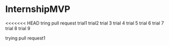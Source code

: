 # InternshipMVP
<<<<<<< HEAD
tring pull request trial1
trial2
trial 3
trial 4
trial 5
trial 6
trial 7
trial 8
trial 9


trying pull request1

